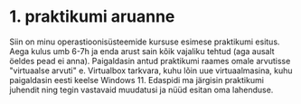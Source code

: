 # 1. praktikumi aruanne 

Siin on minu operastioonisüsteemide kursuse esimese praktikumi esitus. Aega kulus umb 6-7h ja enda arust sain kõik vajaliku tehtud (aga ausalt öeldes pead ei anna).
Paigaldasin antud praktikumi raames omale arvutisse "virtuaalse arvuti" e. Virtualbox tarkvara, kuhu lõin uue virtuaalmasina, kuhu paigaldasin eesti keelse Windows 11.
Edaspidi ma järgisin praktikumi juhendit ning tegin vastavaid muudatusi ja nüüd esitan oma lahenduse.
